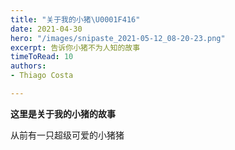 ```yaml
---
title: "关于我的小猪\U0001F416"
date: 2021-04-30
hero: "/images/snipaste_2021-05-12_08-20-23.png"
excerpt: 告诉你小猪不为人知的故事
timeToRead: 10
authors:
- Thiago Costa

---
```

**这里是关于我的小猪的故事**

从前有一只超级可爱的小猪猪